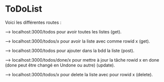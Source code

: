 # ToDoList

Voici les différentes routes :

--> localhost:3000/todos pour avoir toutes les listes (get).

--> localhost:3000/todos/x pour avoir la liste avec comme rowid x (get).

--> localhost:3000/todos pour ajouter dans la bdd la liste (post).

--> localhost:3000/todos/done/x pour mettre à jour la tâche rowid x en done (done peut être changé en Undone ou autre) (update).

--> localhost:3000/todos/x pour delete la liste avec pour rowid x (delete).
